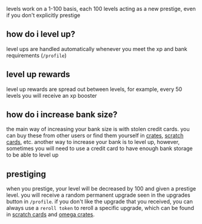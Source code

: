 <script>
  import DocsTemplate from "$lib/components/docs/DocsTemplate.svelte"
  import ItemModal from "$lib/components/docs/ItemModal.svelte"
</script>

<DocsTemplate title='levelling' />

levels work on a 1-100 basis, each 100 levels acting as a new prestige, even if you don't explicitly prestige

## how do i level up?

level ups are handled automatically whenever you meet the xp and bank requirements (`/profile`)

## level up rewards

level up rewards are spread out between levels, for example, every 50 levels you will receive an xp booster

## how do i increase bank size?

the main way of increasing your bank size is with <ItemModal item="stolen_credit_card">stolen credit cards.</ItemModal> you can buy these from other users or find them yourself in [crates](/docs/economy/items/crates), [scratch cards](/docs/economy/items/scratchcards), etc. another way to increase your bank is to level up, however, sometimes you will need to use a credit card to have enough bank storage to be able to level up

## prestiging

when you prestige, your level will be decreased by 100 and given a prestige level. you will receive a random permanent upgrade seen in the upgrades button in `/profile`. if you don't like the upgrade that you received, you can always use a `reroll token` to reroll a specific upgrade, which can be found in [scratch cards](/docs/economy/items/scratchcards) and [omega crates](/docs/economy/items/crates?crate=omega).
